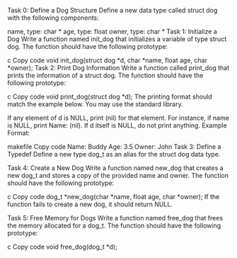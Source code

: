 Task 0: Define a Dog Structure
Define a new data type called struct dog with the following components:

name, type: char *
age, type: float
owner, type: char *
Task 1: Initialize a Dog
Write a function named init_dog that initializes a variable of type struct dog. The function should have the following prototype:

c
Copy code
void init_dog(struct dog *d, char *name, float age, char *owner);
Task 2: Print Dog Information
Write a function called print_dog that prints the information of a struct dog. The function should have the following prototype:

c
Copy code
void print_dog(struct dog *d);
The printing format should match the example below. You may use the standard library.

If any element of d is NULL, print (nil) for that element. For instance, if name is NULL, print Name: (nil).
If d itself is NULL, do not print anything.
Example Format:

makefile
Copy code
Name: Buddy
Age: 3.5
Owner: John
Task 3: Define a Typedef
Define a new type dog_t as an alias for the struct dog data type.

Task 4: Create a New Dog
Write a function named new_dog that creates a new dog_t and stores a copy of the provided name and owner. The function should have the following prototype:

c
Copy code
dog_t *new_dog(char *name, float age, char *owner);
If the function fails to create a new dog, it should return NULL.

Task 5: Free Memory for Dogs
Write a function named free_dog that frees the memory allocated for a dog_t. The function should have the following prototype:

c
Copy code
void free_dog(dog_t *d);
